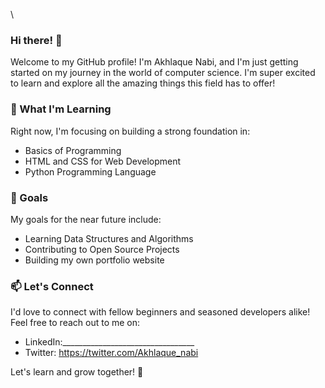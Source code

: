 \
### Hi there! 👋

Welcome to my GitHub profile! I'm Akhlaque Nabi, and I'm just getting started on my journey in the world of computer science. I'm super excited to learn and explore all the amazing things this field has to offer!

### 🌱 What I'm Learning

Right now, I'm focusing on building a strong foundation in:

- Basics of Programming
- HTML and CSS for Web Development
- Python Programming Language

### 🚀 Goals

My goals for the near future include:

- Learning Data Structures and Algorithms
- Contributing to Open Source Projects
- Building my own portfolio website

### 📫 Let's Connect

I'd love to connect with fellow beginners and seasoned developers alike! Feel free to reach out to me on:

- LinkedIn:_________________________________
- Twitter: https://twitter.com/Akhlaque_nabi

Let's learn and grow together! 🚀

